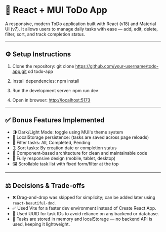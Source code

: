 # 📝 React + MUI ToDo App

A responsive, modern ToDo application built with React (v18) and Material UI (v7). It allows users to manage daily tasks with ease — add, edit, delete, filter, sort, and track completion status.

---

## ⚙️ Setup Instructions

1. Clone the repository:
   git clone https://github.com/your-username/todo-app.git
   cd todo-app

2. Install dependencies:
   npm install

3. Run the development server:
   npm run dev

4. Open in browser: [http://localhost:5173](http://localhost:5173)

---

## ✅ Bonus Features Implemented

- 🌗 Dark/Light Mode: toggle using MUI's theme system
- 📂 LocalStorage persistence: (tasks are saved across page reloads)
- 🧪 Filter tasks: All, Completed, Pending
- ↕️ Sort tasks: By creation date or completion status
- 🧹 Component-based architecture for clean and maintainable code
- 📱 Fully responsive design (mobile, tablet, desktop)
- 🖼 Scrollable task list with fixed form/filter at the top

---

## ⚖️ Decisions & Trade-offs

- ❌ Drag-and-drop was skipped for simplicity; can be added later using `react-beautiful-dnd`.
- ✅ Used Vite for a faster dev environment instead of Create React App.
- 🔀 Used UUID for task IDs to avoid reliance on any backend or database.
- 🧠 Tasks are stored in memory and localStorage — no backend API is used, keeping it lightweight.